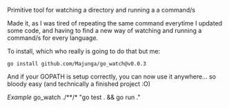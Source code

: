 Primitive tool for watching a directory and running a a command/s

Made it, as I was tired of repeating the same command everytime I updated some code, and having to find a new way of watching and running a command/s for every language.

To install, which who really is going to do that but me:

```
go install github.com/Majunga/go_watch@v0.0.3
```


And if your GOPATH is setup correctly, you can now use it anywhere... so bloody easy (and technically a finished project :O)


*Example*
go_watch ./**/* "go test . && go run ."